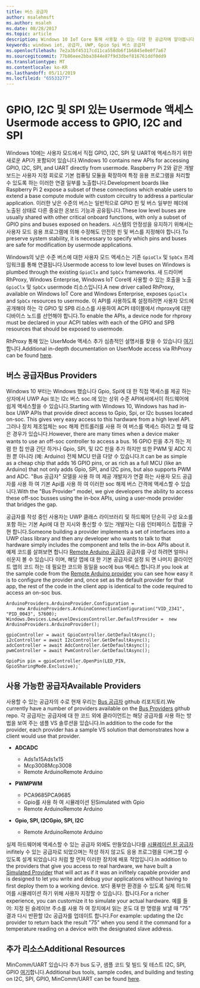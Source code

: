 ```yaml
---
title: 버스 공급자
author: msalehmsft
ms.author: msaleh
ms.date: 08/28/2017
ms.topic: article
description: Windows 10 IoT Core 통해 사용할 수 있는 다양 한 공급자에 알아봅니다.
keywords: windows iot, 공급자, UWP, Gpio Spi 버스 공급자
ms.openlocfilehash: 7e2a3bf45317cd11ca558db6f1b6845e0e0f7a67
ms.sourcegitcommit: 77b86eee2bba3844e87f9d3dbef816761ddf0dd9
ms.translationtype: MT
ms.contentlocale: ko-KR
ms.lasthandoff: 05/11/2019
ms.locfileid: "65533277"
---
```

# <a name="usermode-access-to-gpio-i2c-and-spi"></a><span data-ttu-id="3dc6e-104">GPIO, I2C 및 SPI 있는 Usermode 액세스</span><span class="sxs-lookup"><span data-stu-id="3dc6e-104">Usermode access to GPIO, I2C and SPI</span></span>

<span data-ttu-id="3dc6e-105">Windows 10에는 사용자 모드에서 직접 GPIO, I2C, SPI 및 UART에 액세스하기 위한 새로운 API가 포함되어 있습니다.</span><span class="sxs-lookup"><span data-stu-id="3dc6e-105">Windows 10 contains new APIs for accessing GPIO, I2C, SPI, and UART directly from usermode.</span></span> <span data-ttu-id="3dc6e-106">Raspberry Pi 2와 같은 개발 보드는 사용자 지정 회로로 기본 컴퓨팅 모듈을 확장하여 특정 응용 프로그램을 처리할 수 있도록 하는 이러한 연결 일부를 노출합니다.</span><span class="sxs-lookup"><span data-stu-id="3dc6e-106">Development boards like Raspberry Pi 2 expose a subset of these connections which enable users to extend a base compute module with custom circuitry to address a particular application.</span></span> <span data-ttu-id="3dc6e-107">이러한 낮은 수준의 버스는 일반적으로 GPIO 핀 및 버스 일부만 헤더에 노출된 상태로 다른 중요한 온보드 기능과 공유됩니다.</span><span class="sxs-lookup"><span data-stu-id="3dc6e-107">These low level buses are usually shared with other critical onboard functions, with only a subset of GPIO pins and buses exposed on headers.</span></span> <span data-ttu-id="3dc6e-108">시스템의 안정성을 유지하기 위해서는 사용자 모드 응용 프로그램에 의해 수정해도 안전한 핀 및 버스를 지정해야 합니다.</span><span class="sxs-lookup"><span data-stu-id="3dc6e-108">To preserve system stability, it is necessary to specify which pins and buses are safe for modification by usermode applications.</span></span>

<span data-ttu-id="3dc6e-109">Windows의 낮은 수준 버스에 대한 사용자 모드 액세스는 기존 `GpioClx` 및 `SpbCx` 프레임워크를 통해 연결됩니다.</span><span class="sxs-lookup"><span data-stu-id="3dc6e-109">Usermode access to low level buses on Windows is plumbed through the existing `GpioClx` and `SpbCx` frameworks.</span></span> <span data-ttu-id="3dc6e-110">새 드라이버 RhProxy, Windows Enterprise, Windows IoT Core에 사용할 수 있는 호출을 노출 `GpioClx` 및 `SpbCx` usermode 리소스입니다.</span><span class="sxs-lookup"><span data-stu-id="3dc6e-110">A new driver called RhProxy, available on Windows IoT Core and Windows Enterprise, exposes `GpioClx` and `SpbCx` resources to usermode.</span></span> <span data-ttu-id="3dc6e-111">이 API를 사용하도록 설정하려면 사용자 모드에 공개해야 하는 각 GPIO 및 SPB 리소스를 사용하여 ACPI 테이블에서 rhproxy에 대한 디바이스 노드를 선언해야 합니다.</span><span class="sxs-lookup"><span data-stu-id="3dc6e-111">To enable the APIs, a device node for rhproxy must be declared in your ACPI tables with each of the GPIO and SPB resources that should be exposed to usermode.</span></span>

<span data-ttu-id="3dc6e-112">RhProxy 통해 있는 UserMode 액세스 추가 심층적인 설명서를 찾을 수 있습니다 [여기](https://docs.microsoft.com/en-us/windows/uwp/devices-sensors/enable-usermode-access)합니다.</span><span class="sxs-lookup"><span data-stu-id="3dc6e-112">Additional in-depth documentation on UserMode access via RhProxy can be found [here](https://docs.microsoft.com/en-us/windows/uwp/devices-sensors/enable-usermode-access).</span></span>

## <a name="bus-providers"></a><span data-ttu-id="3dc6e-113">버스 공급자</span><span class="sxs-lookup"><span data-stu-id="3dc6e-113">Bus Providers</span></span>

<span data-ttu-id="3dc6e-114">Windows 10 부터는 Windows 했습니다 Gpio, Spi에 대 한 직접 액세스를 제공 하는 상자에서 UWP Api 또는 I2c 버스 soc.에 있는 상위 수준 API에서에서이 하드웨어에 쉽게 액세스할을 수 있습니다.</span><span class="sxs-lookup"><span data-stu-id="3dc6e-114">Starting with Windows 10, Windows has had in-box UWP APIs that provide direct access to Gpio, Spi, or I2c busses located on-soc. This gives very easy access to this hardware from a high level API.</span></span> <span data-ttu-id="3dc6e-115">그러나 장치 제조업체는 soc 해제 컨트롤러를 사용 하 여 버스를 액세스 하려고 할 때 많은 경우가 있습니다.</span><span class="sxs-lookup"><span data-stu-id="3dc6e-115">However, there are many times when a device maker wants to use an off-soc controller to access a bus.</span></span> <span data-ttu-id="3dc6e-116">16 GPIO 핀을 추가 하는 저렴 한 칩 만큼 간단 하거나 Gpio, SPI, 및 I2C 핀을 추가 하지만 또한 PWM 및 ADC 지원 뿐 아니라 (예: Arduino) 전체 MCU 만큼 다양 수 있습니다.</span><span class="sxs-lookup"><span data-stu-id="3dc6e-116">It can be as simple as a cheap chip that adds 16 GPIO pins, or as rich as a full MCU (like an Arduino) that not only adds Gpio, SPI, and I2C pins, but also supports PWM and ADC.</span></span> <span data-ttu-id="3dc6e-117">"Bus 공급자" 모델을 사용 하 여 제공 개발자가 연결 하는 사용자 모드 공급자를 사용 하 여 기본 Api를 사용 하 여 이러한 soc 해제 버스 간격에 액세스할 수 있습니다.</span><span class="sxs-lookup"><span data-stu-id="3dc6e-117">With the "Bus Provider" model, we give developers the ability to access these off-soc busses using the in-box APIs, using a user-mode provider that bridges the gap.</span></span>

<span data-ttu-id="3dc6e-118">공급자를 작성 중인 사용자는 UWP 클래스 라이브러리 및 하드웨어 단순히 구성 요소를 포함 하는 기본 Api에 대 한 지시와 통신할 수 있는 개발자는 다음 인터페이스 집합을 구현 합니다.</span><span class="sxs-lookup"><span data-stu-id="3dc6e-118">Someone building a provider implements a set of interfaces into a UWP class library and then any developer who wants to talk to that hardware simply includes the component and tells the in-box APIs about it.</span></span> <span data-ttu-id="3dc6e-119">예제 코드를 살펴보면 합니다 [Remote Arduino 공급자](https://github.com/ms-iot/BusProviders/tree/develop/Arduino) 공급자를 구성 하려면 얼마나 쉬운지 볼 수 있습니다 이며, 해당 앱에 대 한 기본 공급자로 설정 되 면 나머지 클라이언트 앱의 코드 하는 데 필요한 코드와 동일을 soc에 bus 액세스 합니다.</span><span class="sxs-lookup"><span data-stu-id="3dc6e-119">If you look at the sample code from the [Remote Arduino provider](https://github.com/ms-iot/BusProviders/tree/develop/Arduino) you can see how easy it is to configure the provider and, once set as the default provider for that app, the rest of the code in the client app is identical to the code required to access an on-soc bus.</span></span>


```
ArduinoProviders.ArduinoProvider.Configuration = 
    new ArduinoProviders.ArduinoConnectionConfiguration("VID_2341", "PID_0043", 57600);
Windows.Devices.LowLevelDevicesController.DefaultProvider =  new ArduinoProviders.ArduinoProvider();

gpioController = await GpioController.GetDefaultAsync();
i2cController = await I2cController.GetDefaultAsync();
adcController = await AdcController.GetDefaultAsync();
pwmController = await PwmController.GetDefaultAsync();

GpioPin pin = gpioController.OpenPin(LED_PIN, GpioSharingMode.Exclusive);`
```

## <a name="available-providers"></a><span data-ttu-id="3dc6e-120">사용 가능한 공급자</span><span class="sxs-lookup"><span data-stu-id="3dc6e-120">Available Providers</span></span>

<span data-ttu-id="3dc6e-121">사용할 수 있는 공급자의 수로 현재 우리는 [Bus 공급자](https://github.com/ms-iot/BusProviders) github 리포지토리.</span><span class="sxs-lookup"><span data-stu-id="3dc6e-121">We currently have a number of providers available on the [Bus Providers](https://github.com/ms-iot/BusProviders) github repo.</span></span> <span data-ttu-id="3dc6e-122">각 공급자는 공급자에 대 한 코드 외에 클라이언트는 해당 공급자를 사용 하는 방법을 보여 주는 샘플 VS 솔루션을 있습니다.</span><span class="sxs-lookup"><span data-stu-id="3dc6e-122">In addition to the code for the provider, each provider has a sample VS solution that demonstrates how a client would use that provider.</span></span> 

- <span data-ttu-id="3dc6e-123">**ADC**</span><span class="sxs-lookup"><span data-stu-id="3dc6e-123">**ADC**</span></span>
  - <span data-ttu-id="3dc6e-124">Ads1x15</span><span class="sxs-lookup"><span data-stu-id="3dc6e-124">Ads1x15</span></span>
  - <span data-ttu-id="3dc6e-125">Mcp3008</span><span class="sxs-lookup"><span data-stu-id="3dc6e-125">Mcp3008</span></span>
  - <span data-ttu-id="3dc6e-126">Remote Arduino</span><span class="sxs-lookup"><span data-stu-id="3dc6e-126">Remote Arduino</span></span>

- <span data-ttu-id="3dc6e-127">**PWM**</span><span class="sxs-lookup"><span data-stu-id="3dc6e-127">**PWM**</span></span>
  - <span data-ttu-id="3dc6e-128">PCA9685</span><span class="sxs-lookup"><span data-stu-id="3dc6e-128">PCA9685</span></span>
  - <span data-ttu-id="3dc6e-129">Gpio를 사용 하 여 시뮬레이션 된</span><span class="sxs-lookup"><span data-stu-id="3dc6e-129">Simulated with Gpio</span></span>
  - <span data-ttu-id="3dc6e-130">Remote Arduino</span><span class="sxs-lookup"><span data-stu-id="3dc6e-130">Remote Arduino</span></span>
  
- <span data-ttu-id="3dc6e-131">**Gpio, SPI, I2C**</span><span class="sxs-lookup"><span data-stu-id="3dc6e-131">**Gpio, SPI, I2C**</span></span>
  - <span data-ttu-id="3dc6e-132">Remote Arduino</span><span class="sxs-lookup"><span data-stu-id="3dc6e-132">Remote Arduino</span></span>

<span data-ttu-id="3dc6e-133">실제 하드웨어에 액세스할 수 있는 공급자 외에도 만들었습니다를 [시뮬레이션 된 공급자](https://github.com/ms-iot/BusProviders/tree/develop/SimulatedProvider) inifitely 수 있는 공급자로 되었으며는 작성 하지 않고도 응용 프로그램을 디버그할 수 있도록 설계 되었습니다 처럼 할 먼저 이러한 장치에 배포 작업입니다.</span><span class="sxs-lookup"><span data-stu-id="3dc6e-133">In addition to the providers that give you access to real hardware, we have built a [Simulated Provider](https://github.com/ms-iot/BusProviders/tree/develop/SimulatedProvider) that will act as if it was an inifitely capable provider and is designed to let you write and debug your applications without having to first deploy them to a working device.</span></span> <span data-ttu-id="3dc6e-134">보다 풍부한 환경을 수 있도록 실제 하드웨어를 시뮬레이션 하기 위해 사용자 지정할 수 있습니다. 합니다.</span><span class="sxs-lookup"><span data-stu-id="3dc6e-134">For a richer experience, you can customize it to simulate your actual hardware.</span></span> <span data-ttu-id="3dc6e-135">예를 들어: 지정 된 슬레이브 주소를 사용 하 여 장치에서 읽는 온도 대 한 명령을 보낼 때 "75" 결과 다시 반환할 I2c 공급자를 업데이트 합니다.</span><span class="sxs-lookup"><span data-stu-id="3dc6e-135">For example: updating the I2c provider to return back the result "75" when you send it the command for a temperature reading on a device with the designated slave address.</span></span>

## <a name="additional-resources"></a><span data-ttu-id="3dc6e-136">추가 리소스</span><span class="sxs-lookup"><span data-stu-id="3dc6e-136">Additional Resources</span></span>

<span data-ttu-id="3dc6e-137">MinComm/UART 있습니다 추가 bus 도구, 샘플 코드 및 빌드 및 테스트 I2C, SPI, GPIO [여기](https://github.com/Microsoft/Windows-iotcore-samples/tree/develop/BusTools)합니다.</span><span class="sxs-lookup"><span data-stu-id="3dc6e-137">Additional bus tools, sample codes, and building and testing on I2C, SPI, GPIO, MinComm/UART can be found [here](https://github.com/Microsoft/Windows-iotcore-samples/tree/develop/BusTools).</span></span>

